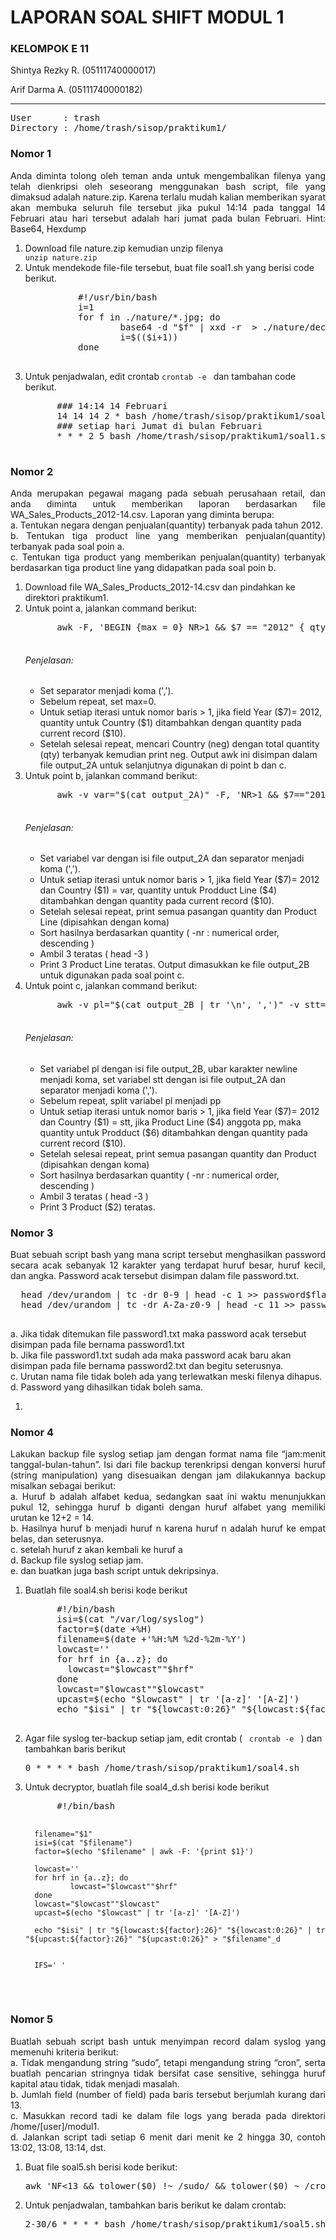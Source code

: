 <h1>LAPORAN SOAL SHIFT MODUL 1</h1>
<div>
  <h3>KELOMPOK E 11</h3>
  <p>Shintya Rezky R. (05111740000017)</p>
  <p> Arif Darma A.   (05111740000182)</p>
</div>

<hr>
<pre>
User      : trash
Directory : /home/trash/sisop/praktikum1/
</pre>

<h3>Nomor 1</h3>
<p align="justify">
Anda diminta tolong oleh teman anda untuk mengembalikan filenya yang telah
dienkripsi oleh seseorang menggunakan bash script, file yang dimaksud adalah
nature.zip. Karena terlalu mudah kalian memberikan syarat akan membuka seluruh
file tersebut jika pukul 14:14 pada tanggal 14 Februari atau hari tersebut adalah hari
jumat pada bulan Februari.
Hint: Base64, Hexdump
</p>
<ol>
  <li>
    Download file nature.zip kemudian unzip filenya<br>
      <div>
        <code>unzip nature.zip</code>
      </div>
  </li>
  <li>
    Untuk mendekode file-file tersebut, buat file soal1.sh yang berisi code berikut.</br>
      <pre>
          #!/usr/bin/bash
          i=1
          for f in ./nature/*.jpg; do
                  base64 -d "$f" | xxd -r  > ./nature/decryp/$i.jpg
                  i=$(($i+1))
          done
      </pre>
  </li>
  <li>
    Untuk penjadwalan, edit crontab <code>crontab -e </code> dan tambahan code berikut.
    <pre>
      ### 14:14 14 Februari
      14 14 14 2 * bash /home/trash/sisop/praktikum1/soal1.sh
      ### setiap hari Jumat di bulan Februari
      * * * 2 5 bash /home/trash/sisop/praktikum1/soal1.sh
    </pre>
  </li>
</ol>

<h3>Nomor 2</h3>
<p align="justify">
Anda merupakan pegawai magang pada sebuah perusahaan retail, dan anda diminta
untuk memberikan laporan berdasarkan file WA_Sales_Products_2012-14.csv.
Laporan yang diminta berupa:
<br>
a. Tentukan negara dengan penjualan(quantity) terbanyak pada tahun
2012.
<br>
b. Tentukan tiga product line yang memberikan penjualan(quantity)
terbanyak pada soal poin a.
<br>
c. Tentukan tiga product yang memberikan penjualan(quantity)
terbanyak berdasarkan tiga product line yang didapatkan pada soal
poin b.  
<br>
</p>
<ol>
  <li>
    Download file WA_Sales_Products_2012-14.csv dan pindahkan ke direktori praktikum1.
  </li>
  <li>
    Untuk point a, jalankan command berikut:<br>
    <pre>
      awk -F, 'BEGIN {max = 0} NR>1 && $7 == "2012" { qty[$1]+=$10 } END { for(i in qty) { if(qty[i]>max) { max = qty[i]; neg = i}} print neg }' WA_Sales_Products_2012-14.csv > output_2A
    </pre>
    <h6>Penjelasan:</h6>
    <ul>
      <li>Set separator menjadi koma (',').</li>
      <li>Sebelum repeat, set max=0.</li>
      <li>Untuk setiap iterasi untuk nomor baris > 1, jika field Year ($7)= 2012, quantity untuk Country ($1) ditambahkan dengan quantity pada current record ($10).</li>
      <li>Setelah selesai repeat, mencari Country (neg) dengan total quantity (qty) terbanyak kemudian print neg. Output awk ini disimpan dalam file output_2A untuk selanjutnya digunakan di point b dan c.</li>
    </ul>
  </li>
  <li>
    Untuk point b, jalankan command berikut:<br>
    <pre>
      awk -v var="$(cat output_2A)" -F, 'NR>1 && $7=="2012" && $1==var { qty[$4]+=$10 } END { for(i in qty) {print qty[i] ","  i } }' WA_Sales_Products_2012-14.csv | sort -nr | head -3 | awk -F, '{ print $2 }' > output_2B
    </pre>
    <h6>Penjelasan:</h6>
    <ul>
      <li>Set variabel var dengan isi file output_2A dan separator menjadi koma (',').</li>
      <li>Untuk setiap iterasi untuk nomor baris > 1, jika field Year ($7)= 2012 dan Country ($1) = var, quantity untuk Prodduct Line ($4) ditambahkan dengan quantity pada current record ($10).</li>
      <li>Setelah selesai repeat, print semua pasangan quantity dan Product Line (dipisahkan dengan koma)</li>
      <li>Sort hasilnya berdasarkan quantity ( -nr : numerical order, descending )</li>
      <li>Ambil 3 teratas ( head -3 )</li>
      <li>Print 3 Product Line teratas. Output dimasukkan ke file output_2B untuk digunakan pada soal point c.</li>
    </ul>
  </li>
  <li>
    Untuk point c, jalankan command berikut:<br>
    <pre>
      awk -v pl="$(cat output_2B | tr '\n', ',')" -v stt="$(cat output_2A)" -F, 'BEGIN {split(pl, pp)} NR>1 && $7=="2012"  && $1==stt { for(j in pp) { if (pp[j]==$4){qty[$6]+=$10 }}} END { for(i in qty) {print qty[i] "," i} }' WA_Sales_Products_2012-14.csv | sort -nr | head -3 |awk -F, '{print $2}'
    </pre>
    <h6>Penjelasan:</h6>
    <ul>
      <li>Set variabel pl dengan isi file output_2B, ubar karakter newline menjadi koma, set variabel stt dengan isi file output_2A dan separator menjadi koma (',').</li>
      <li>Sebelum repeat, split variabel pl menjadi pp</li>
      <li>Untuk setiap iterasi untuk nomor baris > 1, jika field Year ($7)= 2012 dan Country ($1) = stt, jika Product Line ($4) anggota pp, maka quantity untuk Prodduct ($6) ditambahkan dengan quantity pada current record ($10).</li>
      <li>Setelah selesai repeat, print semua pasangan quantity dan Product (dipisahkan dengan koma)</li>
      <li>Sort hasilnya berdasarkan quantity ( -nr : numerical order, descending )</li>
      <li>Ambil 3 teratas ( head -3 )</li>
      <li>Print 3 Product ($2) teratas.</li>
    </ul>
  </li>
</ol>


<h3>Nomor 3</h3>
<p align="justify">
  Buat sebuah script bash yang mana script tersebut menghasilkan password secara acak sebanyak 12 karakter 
yang terdapat huruf besar, huruf kecil, dan angka. Password acak tersebut disimpan dalam file password.txt.
<br>
  <pre>
  head /dev/urandom | tc -dr 0-9 | head -c 1 >> password$flag.txt
  head /dev/urandom | tc -dr A-Za-z0-9 | head -c 11 >> password$flag.txt
  </pre>
  a. Jika tidak ditemukan file password1.txt maka password acak tersebut disimpan pada file bernama password1.txt
  <br>
  b. Jika file password1.txt sudah ada maka password acak baru akan disimpan pada file bernama password2.txt dan begitu seterusnya.
  <br>
  c. Urutan nama file tidak boleh ada yang terlewatkan meski filenya dihapus.
  <br>
  d. Password yang dihasilkan tidak boleh sama.
</p>
<ol>
  <li>
  </li>
</ol>


<h3>Nomor 4</h3>
<p align="justify">
  Lakukan backup file syslog setiap jam dengan format nama file “jam:menit tanggal-bulan-tahun”. Isi dari file backup terenkripsi dengan konversi huruf (string manipulation) yang disesuaikan dengan jam dilakukannya backup misalkan sebagai berikut:

  <br>
  a. Huruf b adalah alfabet kedua, sedangkan saat ini waktu menunjukkan pukul 12, sehingga huruf b diganti dengan huruf alfabet yang memiliki urutan ke 12+2 = 14.
  <br>
  b. Hasilnya huruf b menjadi huruf n karena huruf n adalah huruf ke empat belas, dan seterusnya.
  <br>
  c. setelah huruf z akan kembali ke huruf a
  <br>
  d. Backup file syslog setiap jam.
  <br>
  e. dan buatkan juga bash script untuk dekripsinya.
<br>
</p>
<ol>
  <li>
    Buatlah file soal4.sh berisi kode berikut<br>
    <pre>
      #!/bin/bash
      isi=$(cat "/var/log/syslog")
      factor=$(date +%H)
      filename=$(date +'%H:%M %2d-%2m-%Y')
      lowcast=''
      for hrf in {a..z}; do
        lowcast="$lowcast""$hrf"
      done
      lowcast="$lowcast""$lowcast"
      upcast=$(echo "$lowcast" | tr '[a-z]' '[A-Z]')
      echo "$isi" | tr "${lowcast:0:26}" "${lowcast:${factor}:26}" | tr "${upcast:0:26}" "${upcast:${factor}:26}" > "$filename"
    </pre>
  </li>
  <li>
    Agar file syslog ter-backup setiap jam, edit crontab ( <code> crontab -e </code> ) dan tambahkan baris berikut<br>
    <pre>0 * * * * bash /home/trash/sisop/praktikum1/soal4.sh</pre>
  </li>
  <li>
    Untuk decryptor, buatlah file soal4_d.sh berisi kode berikut<br>
    <pre>
      #!/bin/bash

      filename="$1"
      isi=$(cat "$filename")
      factor=$(echo "$filename" | awk -F: '{print $1}')

      lowcast=''
      for hrf in {a..z}; do
              lowcast="$lowcast""$hrf"
      done
      lowcast="$lowcast""$lowcast"
      upcast=$(echo "$lowcast" | tr '[a-z]' '[A-Z]') 

      echo "$isi" | tr "${lowcast:${factor}:26}" "${lowcast:0:26}" | tr "${upcast:${factor}:26}" "${upcast:0:26}" > "$filename"_d


      IFS=' '
  </pre>
  </li>
</ol>


<h3>Nomor 5</h3>
<p align="justify">
  Buatlah sebuah script bash untuk menyimpan record dalam syslog yang memenuhi kriteria berikut:
  <br>
  a. Tidak mengandung string “sudo”, tetapi mengandung string “cron”, serta buatlah pencarian stringnya tidak bersifat case sensitive, sehingga huruf kapital atau tidak, tidak menjadi masalah.
  <br>
  b. Jumlah field (number of field) pada baris tersebut berjumlah kurang dari 13.
  <br>
  c. Masukkan record tadi ke dalam file logs yang berada pada direktori /home/[user]/modul1.
  <br>
  d. Jalankan script tadi setiap 6 menit dari menit ke 2 hingga 30, contoh 13:02, 13:08, 13:14, dst.
  <br>
</p>
<ol>
  <li>
    Buat file soal5.sh berisi kode berikut:<br>
    <pre>awk 'NF<13 && tolower($0) !~ /sudo/ && tolower($0) ~ /cron/' /var/log/syslog > /home/trash/modul1/logs</pre>
  </li>
  <li>
    Untuk penjadwalan, tambahkan baris berikut ke dalam crontab:<br>
    <pre>2-30/6 * * * * bash /home/trash/sisop/praktikum1/soal5.sh</pre>
  </li>
</ol>
